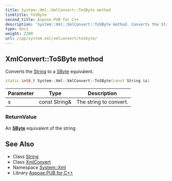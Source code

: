 ```yaml
---
title: System::Xml::XmlConvert::ToSByte method
linktitle: ToSByte
second_title: Aspose.PUB for C++
description: 'System::Xml::XmlConvert::ToSByte method. Converts the String to a SByte equivalent in C++.'
type: docs
weight: 2200
url: /cpp/system.xml/xmlconvert/tosbyte/
---
```

## XmlConvert::ToSByte method


Converts the [String](../../../system/string/) to a [SByte](../../../system/sbyte/) equivalent.

```cpp
static int8_t System::Xml::XmlConvert::ToSByte(const String &s)
```


| Parameter | Type | Description |
| --- | --- | --- |
| s | const String\& | The string to convert. |

### ReturnValue

An **[SByte](../../../system/sbyte/)** equivalent of the string.

## See Also

* Class [String](../../../system/string/)
* Class [XmlConvert](../)
* Namespace [System::Xml](../../)
* Library [Aspose.PUB for C++](../../../)
